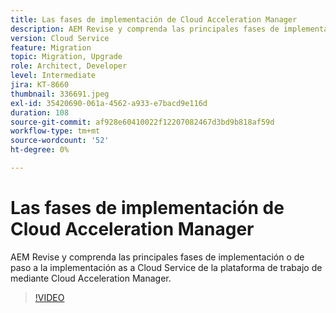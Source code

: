 ```yaml
---
title: Las fases de implementación de Cloud Acceleration Manager
description: AEM Revise y comprenda las principales fases de implementación o de paso a la implementación as a Cloud Service de la plataforma de trabajo de mediante Cloud Acceleration Manager.
version: Cloud Service
feature: Migration
topic: Migration, Upgrade
role: Architect, Developer
level: Intermediate
jira: KT-8660
thumbnail: 336691.jpeg
exl-id: 35420690-061a-4562-a933-e7bacd9e116d
duration: 108
source-git-commit: af928e60410022f12207082467d3bd9b818af59d
workflow-type: tm+mt
source-wordcount: '52'
ht-degree: 0%

---
```


# Las fases de implementación de Cloud Acceleration Manager

AEM Revise y comprenda las principales fases de implementación o de paso a la implementación as a Cloud Service de la plataforma de trabajo de mediante Cloud Acceleration Manager.

>[!VIDEO](https://video.tv.adobe.com/v/336691?quality=12&learn=on)
